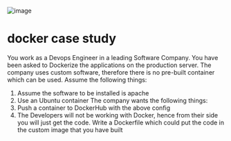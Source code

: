 ![image](https://user-images.githubusercontent.com/52337688/64746581-d4812e80-d4d1-11e9-8848-6b66df252618.png)

# docker case study


You work as a Devops Engineer in a leading Software Company. You have been asked to
Dockerize the applications on the production server. The company uses custom software,
therefore there is no pre-built container which can be used.
Assume the following things:
1. Assume the software to be installed is apache
2. Use an Ubuntu container
The company wants the following things:
1. Push a container to DockerHub with the above config
2. The Developers will not be working with Docker, hence from their side you will just get the
code. Write a Dockerfile which could put the code in the custom image that you have built
